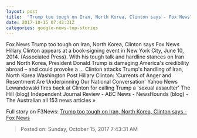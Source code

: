 ```yaml
---
layout: post
title:  "Trump too tough on Iran, North Korea, Clinton says - Fox News"
date: 2017-10-15 07:43:31Z
categories: google-news-top-stories
---
```


Fox News Trump too tough on Iran, North Korea, Clinton says Fox News Hillary Clinton appears at a book-signing event in New York City, June 10, 2014. (Associated Press). With his tough talk and hardline stances on Iran and North Korea, President Donald Trump is damaging America's credibility abroad – and could provoke a ... Clinton attacks Trump's handling of Iran, North Korea Washington Post Hillary Clinton: 'Currents of Anger and Resentment Are Underpinning Our National Conversation' Yahoo News Lewandowski fires back at Clinton for calling Trump a 'sexual assaulter' The Hill (blog) Independent Journal Review - ABC News - NewsHounds (blog) - The Australian all 153 news articles »


Full story on F3News: [Trump too tough on Iran, North Korea, Clinton says - Fox News](http://www.f3nws.com/n/Jq3he)

> Posted on: Sunday, October 15, 2017 7:43:31 AM
